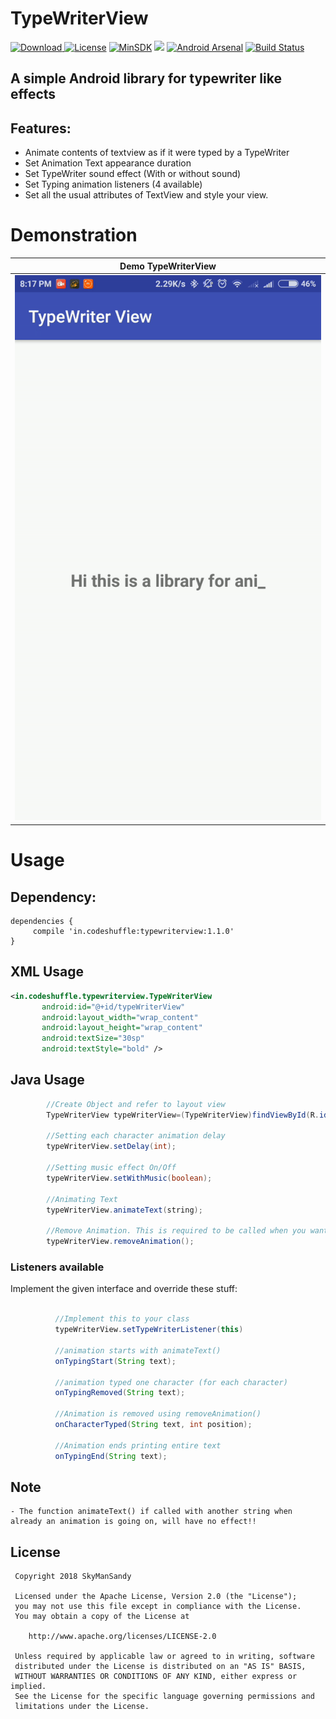 # TypeWriterView

[ ![Download](https://api.bintray.com/packages/skymansandy/Test/typewriterview/images/download.svg) ](https://bintray.com/skymansandy/Test/typewriterview/_latestVersion)
[![License](https://img.shields.io/badge/License%20-Apache%202-337ab7.svg)](https://www.apache.org/licenses/LICENSE-2.0)
[![MinSDK](https://img.shields.io/badge/API-16%2B-brightgreen.svg?style=flat)](https://android-arsenal.com/api?level=16)
[![](https://jitpack.io/v/skymansandy/typewriterview.svg)](https://jitpack.io/#skymansandy/typewriterview)
[![Android Arsenal](https://img.shields.io/badge/Android%20Arsenal-TypeWriterView-brightgreen.svg?style=flat)](https://android-arsenal.com/details/1/6996)
[![Build Status](https://travis-ci.org/skymansandy/typewriterview.svg?branch=master)](https://travis-ci.org/skymansandy/typewriterview)

## A simple Android library for typewriter like effects


## Features:

 - Animate contents of textview as if it were typed by a TypeWriter
 - Set Animation Text appearance duration
 - Set TypeWriter sound effect (With or without sound)
 - Set Typing animation listeners (4 available)
 - Set all the usual attributes of TextView and style your view.
 
 
# Demonstration
|Demo TypeWriterView|
|:---:|
|![](art/demoTypeWriterView.gif)|

 
# Usage
## Dependency:
 
 ```
 dependencies {
      compile 'in.codeshuffle:typewriterview:1.1.0'
 }
 ```
 
 ## XML Usage
 ```xml
 <in.codeshuffle.typewriterview.TypeWriterView
        android:id="@+id/typeWriterView"
        android:layout_width="wrap_content"
        android:layout_height="wrap_content"
        android:textSize="30sp"
        android:textStyle="bold" />           
 ```
 
 ## Java Usage
 ```java
         //Create Object and refer to layout view
         TypeWriterView typeWriterView=(TypeWriterView)findViewById(R.id.typeWriterView);
         
         //Setting each character animation delay
         typeWriterView.setDelay(int);
         
         //Setting music effect On/Off
         typeWriterView.setWithMusic(boolean);
          
         //Animating Text
         typeWriterView.animateText(string);
         
         //Remove Animation. This is required to be called when you want to minimize the app while animation is going on. Call this in onPause() or onStop()
         typeWriterView.removeAnimation();
 ``` 
 
 ### Listeners available
          
Implement the given interface and override these stuff:

```java

          //Implement this to your class
          typeWriterView.setTypeWriterListener(this)
            
          //animation starts with animateText()
          onTypingStart(String text);
          
          //animation typed one character (for each character)
          onTypingRemoved(String text);
          
          //Animation is removed using removeAnimation()
          onCharacterTyped(String text, int position);
           
          //Animation ends printing entire text
          onTypingEnd(String text);
  ``` 
 
 ## Note
 ```
 - The function animateText() if called with another string when already an animation is going on, will have no effect!!
 ```
 
 License
 -------
 
     Copyright 2018 SkyManSandy
 
     Licensed under the Apache License, Version 2.0 (the "License");
     you may not use this file except in compliance with the License.
     You may obtain a copy of the License at
 
        http://www.apache.org/licenses/LICENSE-2.0
 
     Unless required by applicable law or agreed to in writing, software
     distributed under the License is distributed on an "AS IS" BASIS,
     WITHOUT WARRANTIES OR CONDITIONS OF ANY KIND, either express or implied.
     See the License for the specific language governing permissions and
     limitations under the License.
